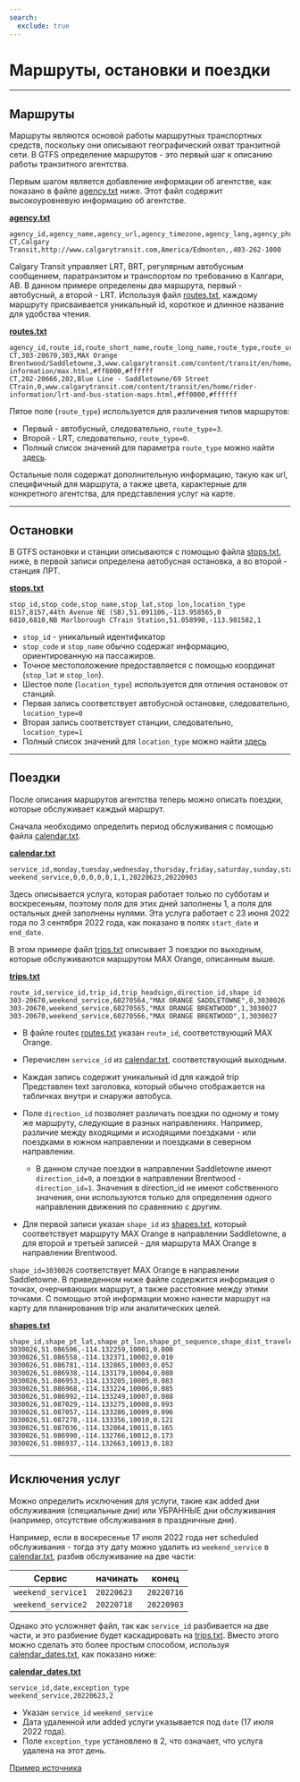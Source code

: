 ```yaml
---
search:
  exclude: true
---
```


# Маршруты, остановки и поездки

<hr/>

## Маршруты

Маршруты являются основой работы маршрутных транспортных средств, поскольку они описывают географический охват транзитной сети. В GTFS определение маршрутов - это первый шаг к описанию работы транзитного агентства.

Первым шагом является добавление информации об агентстве, как показано в файле [agency.txt](../../reference/#agencytxt) ниже. Этот файл содержит высокоуровневую информацию об агентстве.

[**agency.txt**](../../reference/#agencytxt)

    agency_id,agency_name,agency_url,agency_timezone,agency_lang,agency_phone
    CT,Calgary Transit,http://www.calgarytransit.com,America/Edmonton,,403-262-1000

Calgary Transit управляет LRT, BRT, регулярным автобусным сообщением, паратранзитом и транспортом по требованию в Калгари, AB. В данном примере определены два маршрута, первый - автобусный, а второй - LRT. Используя файл [routes.txt](../../reference/#routestxt), каждому маршруту присваивается уникальный id, короткое и длинное название для удобства чтения.

[**routes.txt**](../../reference/#routestxt)

    agency_id,route_id,route_short_name,route_long_name,route_type,route_url,route_color,route_text_color
    CT,303-20670,303,MAX Orange Brentwood/Saddletowne,3,www.calgarytransit.com/content/transit/en/home/rider-information/max.html,#ff8000,#ffffff
    CT,202-20666,202,Blue Line - Saddletowne/69 Street CTrain,0,www.calgarytransit.com/content/transit/en/home/rider-information/lrt-and-bus-station-maps.html,#ff0000,#ffffff

Пятое поле (`route_type`) используется для различения типов маршрутов:

- Первый - автобусный, следовательно, `route_type=3`.
- Второй - LRT, следовательно, `route_type=0`.
- Полный список значений для параметра `route_type` можно найти [здесь](../../reference/#routestxt).

Остальные поля содержат дополнительную информацию, такую как url, специфичный для маршрута, а также цвета, характерные для конкретного агентства, для представления услуг на карте.

<hr/>

## Остановки

В GTFS остановки и станции описываются с помощью файла [stops.txt](../../reference/#stopstxt), ниже, в первой записи определена автобусная остановка, а во второй - станция ЛРТ.

[**stops.txt**](../../reference/#stopstxt)

    stop_id,stop_code,stop_name,stop_lat,stop_lon,location_type
    8157,8157,44th Avenue NE (SB),51.091106,-113.958565,0
    6810,6810,NB Marlborough CTrain Station,51.058990,-113.981582,1

- `stop_id` - уникальный идентификатор
- `stop_code` и `stop_name` обычно содержат информацию, ориентированную на пассажиров.
- Точное местоположение предоставляется с помощью координат (`stop_lat` и `stop_lon`).
- Шестое поле (`location_type`) используется для отличия остановок от станций.
- Первая запись соответствует автобусной остановке, следовательно, `location_type=0`
- Вторая запись соответствует станции, следовательно, `location_type=1`
- Полный список значений для `location_type` можно найти [здесь](../../reference/stopstxt)

<hr/>

## Поездки

После описания маршрутов агентства теперь можно описать поездки, которые обслуживает каждый маршрут.

Сначала необходимо определить период обслуживания с помощью файла [calendar.txt](../../reference/#calendartxt).

[**calendar.txt**](../../reference/#calendartxt)

    service_id,monday,tuesday,wednesday,thursday,friday,saturday,sunday,start_date,end_date
    weekend_service,0,0,0,0,0,1,1,20220623,20220903

Здесь описывается услуга, которая работает только по субботам и воскресеньям, поэтому поля для этих дней заполнены 1, а поля для остальных дней заполнены нулями. Эта услуга работает с 23 июня 2022 года по 3 сентября 2022 года, как показано в полях `start_date` и `end_date`.

В этом примере файл [trips.txt](../../reference/#tripstxt) описывает 3 поездки по выходным, которые обслуживаются маршрутом MAX Orange, описанным выше.

[**trips.txt**](../../reference/#tripstxt)

    route_id,service_id,trip_id,trip_headsign,direction_id,shape_id
    303-20670,weekend_service,60270564,"MAX ORANGE SADDLETOWNE",0,3030026
    303-20670,weekend_service,60270565,"MAX ORANGE BRENTWOOD",1,3030027
    303-20670,weekend_service,60270566,"MAX ORANGE BRENTWOOD",1,3030027

- В файле routes [routes.txt](../../reference/#routestxt) указан `route_id`, соответствующий MAX Orange.
- Перечислен `service_id` из [calendar.txt](../../reference/#calendartxt), соответствующий выходным.
- Каждая запись содержит уникальный id для каждой trip Представлен text заголовка, который обычно отображается на табличках внутри и снаружи автобуса.

- Поле `direction_id` позволяет различать поездки по одному и тому же маршруту, следующие в разных направлениях. Например, различие между входящими и исходящими поездками - или поездками в южном направлении и поездками в северном направлении.
  - В данном случае поездки в направлении Saddletowne имеют `direction_id=0`, а поездки в направлении Brentwood - `direction_id=1`. Значения в direction_id не имеют собственного значения, они используются только для определения одного направления движения по сравнению с другим.
- Для первой записи указан `shape_id` из [shapes.txt](../../reference/#shapestxt), который соответствует маршруту MAX Orange в направлении Saddletowne, а для второй и третьей записей - для маршрута MAX Orange в направлении Brentwood.

`shape_id=3030026` соответствует MAX Orange в направлении Saddletowne. В приведенном ниже файле содержится информация о точках, очерчивающих маршрут, а также расстояние между этими точками. С помощью этой информации можно нанести маршрут на карту для планирования trip или аналитических целей.

[**shapes.txt**](../../reference/#shapestxt)

    shape_id,shape_pt_lat,shape_pt_lon,shape_pt_sequence,shape_dist_traveled
    3030026,51.086506,-114.132259,10001,0.000
    3030026,51.086558,-114.132371,10002,0.010
    3030026,51.086781,-114.132865,10003,0.052
    3030026,51.086938,-114.133179,10004,0.080
    3030026,51.086953,-114.133205,10005,0.083
    3030026,51.086968,-114.133224,10006,0.085
    3030026,51.086992,-114.133249,10007,0.088
    3030026,51.087029,-114.133275,10008,0.093
    3030026,51.087057,-114.133286,10009,0.096
    3030026,51.087278,-114.133356,10010,0.121
    3030026,51.087036,-114.132864,10011,0.165
    3030026,51.086990,-114.132766,10012,0.173
    3030026,51.086937,-114.132663,10013,0.183

<hr/>

## Исключения услуг

Можно определить исключения для услуги, такие как added дни обслуживания (специальные дни) или УБРАННЫЕ дни обслуживания (например, отсутствие обслуживания в праздничные дни).

Например, если в воскресенье 17 июля 2022 года нет scheduled обслуживания - тогда эту дату можно удалить из `weekend_service` в [calendar.txt](../../reference/#calendartxt), разбив обслуживание на две части:

| Сервис             | начинать     | конец        |
| ------------------ | ---------- | ---------- |
| `weekend_service1` | `20220623` | `20220716` |
| `weekend_service2` | `20220718` | `20220903` |

Однако это усложняет файл, так как `service_id` разбивается на две части, и это разбиение будет каскадировать на [trips.txt](../../reference/#tripstxt). Вместо этого можно сделать это более простым способом, используя [calendar_dates.txt](../../reference/#calendar_datestxt), как показано ниже:

[**calendar_dates.txt**](../../reference/#calendar_datestxt)

    service_id,date,exception_type
    weekend_service,20220623,2

- Указан `service_id` `weekend_service`
- Дата удаленной или added услуги указывается под `date` (17 июля 2022 года).
- Поле `exception_type` установлено в 2, что означает, что услуга удалена на этот день.

[Пример источника](https://data.calgary.ca/download/npk7-z3bj/application%2Fzip)

